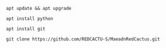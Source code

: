 ```
apt update && apt upgrade
```
```
apt install python
```
```
apt install git
```
```
git clone https://github.com/REDCACTU-S/MaeadnRedCactus.git
```
```

```
